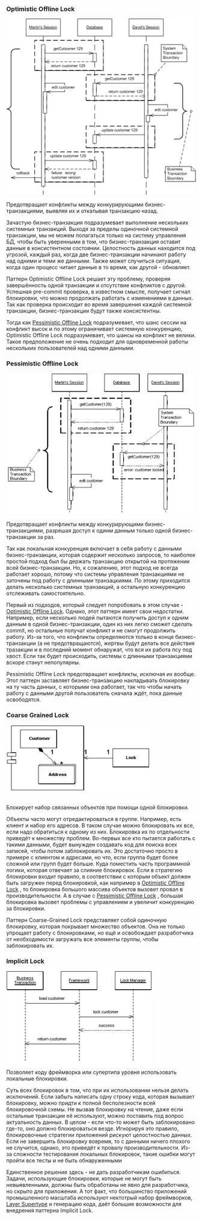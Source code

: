 ### Optimistic Offline Lock

![Паттерн проектирования Optimistic Offline Lock](.offline-concurrency-images/optimistic-offline-lock.gif)

Предотвращает конфликты между конкурирующими бизнес-транзакциями, выявляя их и откатывая транзакцию назад.

Зачастую бизнес-транзакция подразумевает выполнение нескольких  системных транзакций. Выходя за пределы одиночной системной транзакции,  мы не можем полагаться только на систему управления БД, чтобы быть  уверенными в том, что бизнес-транзакция оставит данные в консистентном  состоянии. Целостность данных находится под угрозой, каждый раз, когда  две бизнес-транзакции начинают работу над одними и теми же данными.  Также может случиться ситуация, когда один процесс читает данные в то  время, как другой - обновляет.

Паттерн Optimistic Offline Lock решает эту проблему, проверяя завершённость одной транзакции и  отсутствие конфликтов с другой. Успешная pre-commit проверка, в  известном смысле, получает сигнал блокировки, что можно продолжать  работать с изменениями в данных. Так как проверка происходит во время  завершения каждой системной транзакции, бизнес-транзакции будут также  консистентны.

Тогда как [Pessimistic Offline Lock](http://design-pattern.ru/patterns/pessimistic-offline-lock.html) подразумевает, что шанс сессии на конфликт высок и по этому ограничивает системную конкуренцию, Optimistic Offline Lock подразумевает, что шансы на конфликт не велики. Такое предположение не  очень подходит для одновременной работы нескольких пользователей над  одними данными.


### Pessimistic Offline Lock

![Паттерн проектирования Pessimistic Offline Lock](.offline-concurrency-images/pessimistic-offline-lock.gif)

Предотвращает конфликты между конкурирующими бизнес-транзакциями,  разрешая доступ к одинм данным только одной бизнес-транзакции за раз.

Так как локальная конкуренция включает в себя работу с данными бизнес-транзакции, которая содержит несколько запросов, то наиболее  простой подход был бы держать транзакцию открытой на протяжении всей  бизнес-транзакции. Но, к сожалению, этот подход не всегда работает  хорошо, потому что системы управления транзакциями не заточены под  работу с длинными транзацкиями. По этому приходится делать несколько  системных транзакций, а остальную конкуренцию отслеживать самостоятельно.

Первый из подходов, который следует попробовать в этом случае - [Optimistic Offline Lock](http://design-pattern.ru/patterns/optimistic-offline-lock.html). Однако, этот паттерн имеет свои недостатки. Например, если несколько  людей пытаются получить доступ к одним данным в одной бизнес-транзакции, один из них легко сможет сделать commit, но остальные получат конфликт и не смогут продолжить работу. Из-за того, что конфликты определяются  только в конце бизнес-транзакции (а не предотвращаются), жертвы будут делать все действия тразакции и в последний момент обнаружат, что вся их работа псу под хвост. Если так будет происходить, системы с длинными транзакциями вскоре станут непопулярны.

Pessimistic Offline Lock предотвращает конфликты, исключая их вообще. Этот паттерн заставляет  бизнес-транзакцию накладывать блокировку на ту часть данных, с которыми  она работает, так что чтобы начать работу с данными другой пользователь  сначала ждёт, пока данные освободятся.


### Coarse Grained Lock

![Паттерн проектирования Coarse Grained Lock](.offline-concurrency-images/coarse-grained-lock.gif)

Блокирует набор связанных объектов при помощи одной блокировки.

Объекты часто могут отредактироваться в группе. Например, есть клиент и набор его адресов. В таком случае можно блокировать их все, если надо обратиться к одному из них. Блокировка их по отдельности приведёт к  множеству проблем. Во-первых все кто пытается работать с такими данными, будет вынужден создавать код для поиска всех записей, чтобы потом  заблокировать их. Это достаточно просто в примере с клиентом и адресами, но что, если группа будет более сложной или групп будет больше. Куда  поместить часть программной логики, которая отвечает за слияние  блокировок. Если в стратегию блокировки входит правило, в соответствии с которым объект должен быть загружен перед блокировкой, как например в [Optimistic Offline Lock](http://design-pattern.ru/patterns/optimistic-offline-lock.html) , то блокировка большого массива объектов вызовет провал в производительности. А в случае с [Pessimistic Offline Lock](http://design-pattern.ru/patterns/pessimistic-offline-lock.html) , большая блокировка вызовет проблемы с управлением и увеличит конкуренцию за блокировки.

Паттерн Coarse-Grained Lock представляет собой одиночную блокировку,  которая покрывает множество объектов. Она не только упрощает работу с  блокировками, но ещё и освобождает разработчика от необходимости  загружать все элементы группы, чтобы заблокировать их.


### Implicit Lock

![Паттерн проектирования Implicit Lock](.offline-concurrency-images/implicit-lock.gif)

Позволяет коду фреймворка или супертипа уровня использовать локальные блокировки.

Суть всех блокировок в том, что при их использовании нельзя делать исключений. Если забыть написать одну строку кода, которая вызывает  блокировку, можно придти к полной бесполезности всей блокировочной схемы. Не вызвав блокировку на чтение, даже если остальные транзакции её используют, можно поставить под вопрос актуальность данных. В целом -  если что-то может быть заблокировано где-то, оно должно блокироваться  везде. Игнорируя это правило, блокировочные стратегии приложений рискуют целостностью данных. Если не завершить блокировку вовремя, то с данными ничего плохого не случится, однако, это приведёт к провалу  производительности. Из-за сложности тестирования локальных блокировок,  такие ошибки могут пройти все тесты и не быть обнаруженными

Единственное решение здесь - не дать разработчикам ошибиться. Задачи, использующие блокировки, которые не могут быть невыявленными, должны быть обработаны не явно для разработчика, но скрыто для приложения. А  тот факт, что большинство приложений промышленного масштаба используют  нектотрый набор фреймворков, [Layer Supertype](http://design-pattern.ru/patterns/layer-supertype.html) и генерацию кода, даёт большие возможности для внедрения паттерна Implicit Lock.
